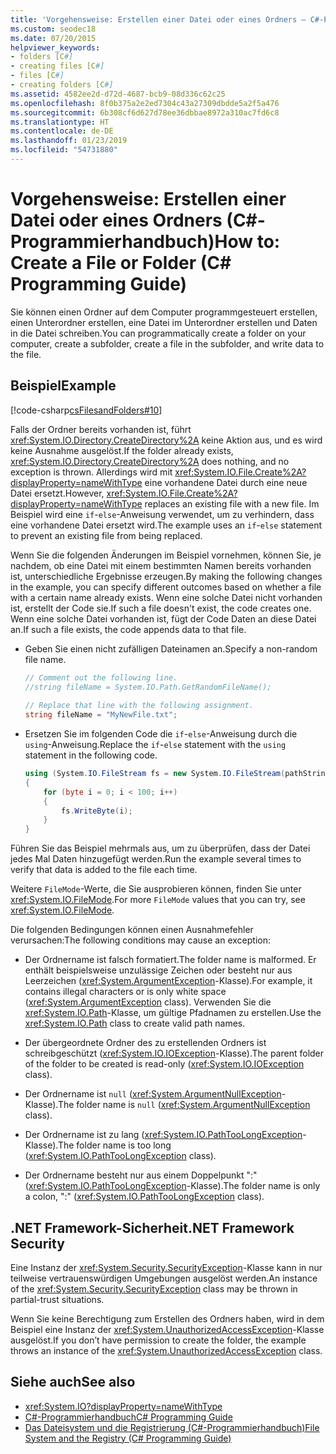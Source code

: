 ```yaml
---
title: 'Vorgehensweise: Erstellen einer Datei oder eines Ordners – C#-Programmierhandbuch'
ms.custom: seodec18
ms.date: 07/20/2015
helpviewer_keywords:
- folders [C#]
- creating files [C#]
- files [C#]
- creating folders [C#]
ms.assetid: 4582ee2d-d72d-4687-bcb9-08d336c62c25
ms.openlocfilehash: 8f0b375a2e2ed7304c43a27309dbdde5a2f5a476
ms.sourcegitcommit: 6b308cf6d627d78ee36dbbae8972a310ac7fd6c8
ms.translationtype: HT
ms.contentlocale: de-DE
ms.lasthandoff: 01/23/2019
ms.locfileid: "54731880"
---
```

# <a name="how-to-create-a-file-or-folder-c-programming-guide"></a><span data-ttu-id="cda85-102">Vorgehensweise: Erstellen einer Datei oder eines Ordners (C#-Programmierhandbuch)</span><span class="sxs-lookup"><span data-stu-id="cda85-102">How to: Create a File or Folder (C# Programming Guide)</span></span>
<span data-ttu-id="cda85-103">Sie können einen Ordner auf dem Computer programmgesteuert erstellen, einen Unterordner erstellen, eine Datei im Unterordner erstellen und Daten in die Datei schreiben.</span><span class="sxs-lookup"><span data-stu-id="cda85-103">You can programmatically create a folder on your computer, create a subfolder, create a file in the subfolder, and write data to the file.</span></span>  
  
## <a name="example"></a><span data-ttu-id="cda85-104">Beispiel</span><span class="sxs-lookup"><span data-stu-id="cda85-104">Example</span></span>  
 [!code-csharp[csFilesandFolders#10](../../../csharp/programming-guide/file-system/codesnippet/CSharp/how-to-create-a-file-or-folder_1.cs)]  
  
 <span data-ttu-id="cda85-105">Falls der Ordner bereits vorhanden ist, führt <xref:System.IO.Directory.CreateDirectory%2A> keine Aktion aus, und es wird keine Ausnahme ausgelöst.</span><span class="sxs-lookup"><span data-stu-id="cda85-105">If the folder already exists, <xref:System.IO.Directory.CreateDirectory%2A> does nothing, and no exception is thrown.</span></span> <span data-ttu-id="cda85-106">Allerdings wird mit <xref:System.IO.File.Create%2A?displayProperty=nameWithType> eine vorhandene Datei durch eine neue Datei ersetzt.</span><span class="sxs-lookup"><span data-stu-id="cda85-106">However, <xref:System.IO.File.Create%2A?displayProperty=nameWithType> replaces an existing file with a new file.</span></span> <span data-ttu-id="cda85-107">Im Beispiel wird eine `if`-`else`-Anweisung verwendet, um zu verhindern, dass eine vorhandene Datei ersetzt wird.</span><span class="sxs-lookup"><span data-stu-id="cda85-107">The example uses an `if`-`else` statement to prevent an existing file from being replaced.</span></span>  
  
 <span data-ttu-id="cda85-108">Wenn Sie die folgenden Änderungen im Beispiel vornehmen, können Sie, je nachdem, ob eine Datei mit einem bestimmten Namen bereits vorhanden ist, unterschiedliche Ergebnisse erzeugen.</span><span class="sxs-lookup"><span data-stu-id="cda85-108">By making the following changes in the example, you can specify different outcomes based on whether a file with a certain name already exists.</span></span> <span data-ttu-id="cda85-109">Wenn eine solche Datei nicht vorhanden ist, erstellt der Code sie.</span><span class="sxs-lookup"><span data-stu-id="cda85-109">If such a file doesn't exist, the code creates one.</span></span> <span data-ttu-id="cda85-110">Wenn eine solche Datei vorhanden ist, fügt der Code Daten an diese Datei an.</span><span class="sxs-lookup"><span data-stu-id="cda85-110">If such a file exists, the code appends data to that file.</span></span>  
  
-   <span data-ttu-id="cda85-111">Geben Sie einen nicht zufälligen Dateinamen an.</span><span class="sxs-lookup"><span data-stu-id="cda85-111">Specify a non-random file name.</span></span>  
  
    ```csharp  
    // Comment out the following line.  
    //string fileName = System.IO.Path.GetRandomFileName();  
  
    // Replace that line with the following assignment.  
    string fileName = "MyNewFile.txt";  
    ```  
  
-   <span data-ttu-id="cda85-112">Ersetzen Sie im folgenden Code die `if`-`else`-Anweisung durch die `using`-Anweisung.</span><span class="sxs-lookup"><span data-stu-id="cda85-112">Replace the `if`-`else` statement with the `using` statement in the following code.</span></span>  
  
    ```csharp  
    using (System.IO.FileStream fs = new System.IO.FileStream(pathString, FileMode.Append))   
    {  
        for (byte i = 0; i < 100; i++)  
        {  
            fs.WriteByte(i);  
        }  
    }  
    ```  
  
 <span data-ttu-id="cda85-113">Führen Sie das Beispiel mehrmals aus, um zu überprüfen, dass der Datei jedes Mal Daten hinzugefügt werden.</span><span class="sxs-lookup"><span data-stu-id="cda85-113">Run the example several times to verify that data is added to the file each time.</span></span>  
  
 <span data-ttu-id="cda85-114">Weitere `FileMode`-Werte, die Sie ausprobieren können, finden Sie unter <xref:System.IO.FileMode>.</span><span class="sxs-lookup"><span data-stu-id="cda85-114">For more `FileMode` values that you can try, see <xref:System.IO.FileMode>.</span></span>  
  
 <span data-ttu-id="cda85-115">Die folgenden Bedingungen können einen Ausnahmefehler verursachen:</span><span class="sxs-lookup"><span data-stu-id="cda85-115">The following conditions may cause an exception:</span></span>  
  
-   <span data-ttu-id="cda85-116">Der Ordnername ist falsch formatiert.</span><span class="sxs-lookup"><span data-stu-id="cda85-116">The folder name is malformed.</span></span> <span data-ttu-id="cda85-117">Er enthält beispielsweise unzulässige Zeichen oder besteht nur aus Leerzeichen (<xref:System.ArgumentException>-Klasse).</span><span class="sxs-lookup"><span data-stu-id="cda85-117">For example, it contains illegal characters or is only white space (<xref:System.ArgumentException> class).</span></span> <span data-ttu-id="cda85-118">Verwenden Sie die <xref:System.IO.Path>-Klasse, um gültige Pfadnamen zu erstellen.</span><span class="sxs-lookup"><span data-stu-id="cda85-118">Use the <xref:System.IO.Path> class to create valid path names.</span></span>  
  
-   <span data-ttu-id="cda85-119">Der übergeordnete Ordner des zu erstellenden Ordners ist schreibgeschützt (<xref:System.IO.IOException>-Klasse).</span><span class="sxs-lookup"><span data-stu-id="cda85-119">The parent folder of the folder to be created is read-only (<xref:System.IO.IOException> class).</span></span>  
  
-   <span data-ttu-id="cda85-120">Der Ordnername ist `null` (<xref:System.ArgumentNullException>-Klasse).</span><span class="sxs-lookup"><span data-stu-id="cda85-120">The folder name is `null` (<xref:System.ArgumentNullException> class).</span></span>  
  
-   <span data-ttu-id="cda85-121">Der Ordnername ist zu lang (<xref:System.IO.PathTooLongException>-Klasse).</span><span class="sxs-lookup"><span data-stu-id="cda85-121">The folder name is too long (<xref:System.IO.PathTooLongException> class).</span></span>  
  
-   <span data-ttu-id="cda85-122">Der Ordnername besteht nur aus einem Doppelpunkt ":" (<xref:System.IO.PathTooLongException>-Klasse).</span><span class="sxs-lookup"><span data-stu-id="cda85-122">The folder name is only a colon, ":" (<xref:System.IO.PathTooLongException> class).</span></span>  
  
## <a name="net-framework-security"></a><span data-ttu-id="cda85-123">.NET Framework-Sicherheit</span><span class="sxs-lookup"><span data-stu-id="cda85-123">.NET Framework Security</span></span>  
 <span data-ttu-id="cda85-124">Eine Instanz der <xref:System.Security.SecurityException>-Klasse kann in nur teilweise vertrauenswürdigen Umgebungen ausgelöst werden.</span><span class="sxs-lookup"><span data-stu-id="cda85-124">An instance of the <xref:System.Security.SecurityException> class may be thrown in partial-trust situations.</span></span>  
  
 <span data-ttu-id="cda85-125">Wenn Sie keine Berechtigung zum Erstellen des Ordners haben, wird in dem Beispiel eine Instanz der <xref:System.UnauthorizedAccessException>-Klasse ausgelöst.</span><span class="sxs-lookup"><span data-stu-id="cda85-125">If you don’t have permission to create the folder, the example throws an instance of the <xref:System.UnauthorizedAccessException> class.</span></span>  
  
## <a name="see-also"></a><span data-ttu-id="cda85-126">Siehe auch</span><span class="sxs-lookup"><span data-stu-id="cda85-126">See also</span></span>

- <xref:System.IO?displayProperty=nameWithType>
- [<span data-ttu-id="cda85-127">C#-Programmierhandbuch</span><span class="sxs-lookup"><span data-stu-id="cda85-127">C# Programming Guide</span></span>](../../../csharp/programming-guide/index.md)
- [<span data-ttu-id="cda85-128">Das Dateisystem und die Registrierung (C#-Programmierhandbuch)</span><span class="sxs-lookup"><span data-stu-id="cda85-128">File System and the Registry (C# Programming Guide)</span></span>](../../../csharp/programming-guide/file-system/index.md)
